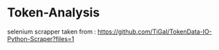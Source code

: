 # Token-Analysis
selenium scrapper taken from : https://github.com/TiGaI/TokenData-IO-Python-Scraper?files=1
